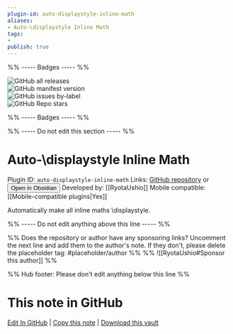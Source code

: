 ```yaml
---
plugin-id: auto-displaystyle-inline-math
aliases:
- Auto-\displaystyle Inline Math
tags: 
- 
publish: true
---
```


%% ----- Badges ----- %%

![GitHub all releases](https://img.shields.io/github/downloads/RyotaUshio/obsidian-auto-displaystyle-inline-math/total?color=573E7A&logo=github&style=for-the-badge)   
![GitHub manifest version](https://img.shields.io/github/manifest-json/v/RyotaUshio/obsidian-auto-displaystyle-inline-math?color=573E7A&logo=github&style=for-the-badge)   
![GitHub issues by-label](https://img.shields.io/github/issues/RyotaUshio/obsidian-auto-displaystyle-inline-math/help%20wanted?color=573E7A&logo=github&style=for-the-badge)   
![GitHub Repo stars](https://img.shields.io/github/stars/RyotaUshio/obsidian-auto-displaystyle-inline-math?color=573E7A&logo=github&style=for-the-badge)

%% ----- Badges ----- %%

%% ----- Do not edit this section ----- %%

# Auto-\displaystyle Inline Math

Plugin ID: `auto-displaystyle-inline-math`
Links: [GitHub repository](https://github.com/RyotaUshio/obsidian-auto-displaystyle-inline-math) or [<button id=HH>Open in Obsidian</button>](obsidian://show-plugin?id=auto-displaystyle-inline-math)
Developed by: [[RyotaUshio]]
Mobile compatible: [[Mobile-compatible plugins|Yes]]

Automatically make all inline maths \displaystyle.

%% ----- Do not edit anything above this line ----- %% 

%% Does the repository or author have any sponsoring links? Uncomment the next line and add them to the author's note. If they don't, please delete the placeholder tag: #placeholder/author %%
%% ![[RyotaUshio#Sponsor this author]] %%

%% Hub footer: Please don't edit anything below this line %%

# This note in GitHub

<span class="git-footer">[Edit In GitHub](https://github.dev/obsidian-community/obsidian-hub/blob/main/02%20-%20Community%20Expansions/02.05%20All%20Community%20Expansions/Plugins/auto-displaystyle-inline-math.md "git-hub-edit-note") | [Copy this note](https://raw.githubusercontent.com/obsidian-community/obsidian-hub/main/02%20-%20Community%20Expansions/02.05%20All%20Community%20Expansions/Plugins/auto-displaystyle-inline-math.md "git-hub-copy-note") | [Download this vault](https://github.com/obsidian-community/obsidian-hub/archive/refs/heads/main.zip "git-hub-download-vault") </span>
